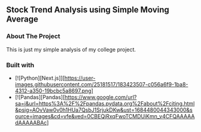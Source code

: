 <a name="readme-top"></a>

## Stock Trend Analysis using Simple Moving Average

### About The Project

This is just my simple analysis of my college project.

### Built with

- [![Python][Next.js]][https://user-images.githubusercontent.com/25181517/183423507-c056a6f9-1ba8-4312-a350-19bcbc5a8697.png]
- [![Pandas][Pandas][https://www.google.com/url?sa=i&url=https%3A%2F%2Fpandas.pydata.org%2Fabout%2Fciting.html&psig=AOvVaw0v0h1HUa7QsbJ1SrjukDKw&ust=1684480044343000&source=images&cd=vfe&ved=0CBEQjRxqFwoTCMDUiKmn_v4CFQAAAAAdAAAAABAc]

